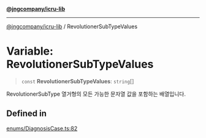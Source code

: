[**@jngcompany/icru-lib**](../README.md)

***

[@jngcompany/icru-lib](../globals.md) / RevolutionerSubTypeValues

# Variable: RevolutionerSubTypeValues

> `const` **RevolutionerSubTypeValues**: `string`[]

RevolutionerSubType 열거형의 모든 가능한 문자열 값을 포함하는 배열입니다.

## Defined in

[enums/DiagnosisCase.ts:82](https://github.com/jngcompany/icru-lib/blob/c1136b1cca3e7fccee98611dd392fe7b79b1145a/src/enums/DiagnosisCase.ts#L82)
